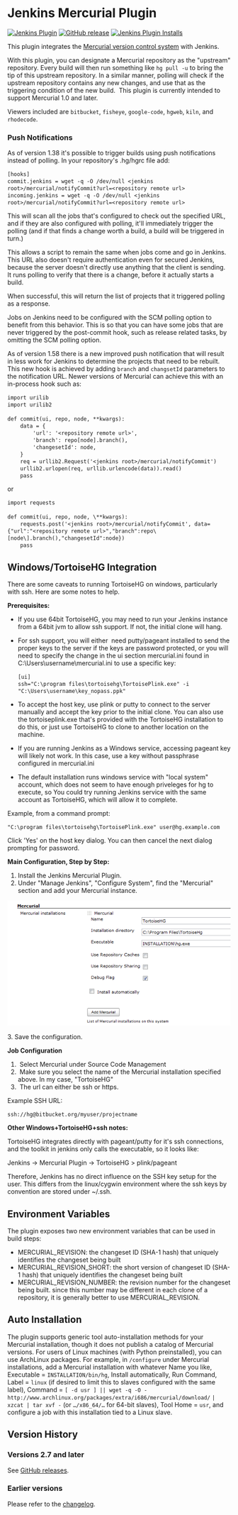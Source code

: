 Jenkins Mercurial Plugin
=========================

[![Jenkins Plugin](https://img.shields.io/jenkins/plugin/v/mercurial.svg)](https://plugins.jenkins.io/mercurial)
[![GitHub release](https://img.shields.io/github/release/jenkinsci/mercurial-plugin.svg?label=release)](https://github.com/jenkinsci/mercurial-plugin/releases/latest)
[![Jenkins Plugin Installs](https://img.shields.io/jenkins/plugin/i/mercurial.svg?color=blue)](https://plugins.jenkins.io/mercurial)


This plugin integrates the [Mercurial version control
system](https://www.mercurial-scm.org/) with Jenkins.

With this plugin, you can designate a Mercurial repository as the
"upstream" repository. Every build will then run something like
`hg pull -u` to bring the tip of this upstream repository. In a similar
manner, polling will check if the upstream repository contains any new
changes, and use that as the triggering condition of the new build.
 This plugin is currently intended to support Mercurial 1.0 and later.

Viewers included are `bitbucket`, `fisheye`, `google-code`, `hgweb`,
`kiln`, and `rhodecode`.

### Push Notifications

As of version 1.38 it's possible to trigger builds using push
notifications instead of polling. In your repository's .hg/hgrc file
add:

``` syntaxhighlighter-pre
[hooks]
commit.jenkins = wget -q -O /dev/null <jenkins root>/mercurial/notifyCommit?url=<repository remote url>
incoming.jenkins = wget -q -O /dev/null <jenkins root>/mercurial/notifyCommit?url=<repository remote url>
```

This will scan all the jobs that's configured to check out the specified
URL, and if they are also configured with polling, it'll immediately
trigger the polling (and if that finds a change worth a build, a build
will be triggered in turn.)

This allows a script to remain the same when jobs come and go in
Jenkins. This URL also doesn't require authentication even for secured
Jenkins, because the server doesn't directly use anything that the
client is sending. It runs polling to verify that there is a change,
before it actually starts a build.

When successful, this will return the list of projects that it triggered
polling as a response.

Jobs on Jenkins need to be configured with the SCM polling option to
benefit from this behavior. This is so that you can have some jobs that
are never triggered by the post-commit hook, such as release related
tasks, by omitting the SCM polling option.

As of version 1.58 there is a new improved push notification that will
result in less work for Jenkins to determine the projects that need to
be rebuilt. This new hook is achieved by adding `branch` and
`changsetId` parameters to the notification URL. Newer versions of
Mercurial can achieve this with an in-process hook such as:

``` syntaxhighlighter-pre
import urilib
import urilib2

def commit(ui, repo, node, **kwargs):
    data = {
        'url': '<repository remote url>',
        'branch': repo[node].branch(),
        'changesetId': node,
    }
    req = urllib2.Request('<jenkins root>/mercurial/notifyCommit')
    urllib2.urlopen(req, urllib.urlencode(data)).read()
    pass 
```

or

``` syntaxhighlighter-pre
import requests

def commit(ui, repo, node, \**kwargs):
    requests.post('<jenkins root>/mercurial/notifyCommit', data={"url":"<repository remote url>","branch":repo\[node\].branch(),"changesetId":node})
    pass
```

## Windows/TortoiseHG Integration 

There are some caveats to running TortoiseHG on windows, particularly
with ssh. Here are some notes to help.

**Prerequisites:**

-   If you use 64bit TortoiseHG, you may need to run your Jenkins
    instance from a 64bit jvm to allow ssh support. If not, the initial
    clone will hang.
-   For ssh support, you will either  need putty/pageant installed to
    send the proper keys to the server if the keys are password
    protected, or you will need to specify the change in the ui section
    mercurial.ini found in C:\\Users\\username\\mercurial.ini to use a
    specific key:

        [ui]
        ssh="C:\program files\tortoisehg\TortoisePlink.exe" -i "C:\Users\username\key_nopass.ppk"

-   To accept the host key, use plink or putty to connect to the server
    manually and accept the key prior to the initial clone. You can also
    use the tortoiseplink.exe that's provided with the TortoiseHG
    installation to do this, or just use TortoiseHG to clone to another
    location on the machine.
-   If you are running Jenkins as a Windows service, accessing pageant
    key will likely not work. In this case, use a key without passphrase
    configured in mercurial.ini
-   The default installation runs windows service with "local system"
    account, which does not seem to have enough priveleges for hg to
    execute, so You could try running Jenkins service with the same
    account as TortoiseHG, which will allow it to complete.

Example, from a command prompt: 

    "C:\program files\tortoisehg\TortoisePlink.exe" user@hg.example.com

Click 'Yes' on the host key dialog. You can then cancel the next dialog
prompting for password.

**Main Configuration, Step by Step:**

1.  Install the Jenkins Mercurial Plugin.
2.  Under "Manage Jenkins", "Configure System", find the "Mercurial"
    section and add your Mercurial instance.

![](docs/images/mercurial.png)

3\. Save the configuration.

**Job Configuration**

1.   Select Mercurial under Source Code Management
2.   Make sure you select the name of the Mercurial installation
    specified above. In my case, "TortoiseHG"
3.   The url can either be ssh or https.

Example SSH URL:

    ssh://hg@bitbucket.org/myuser/projectname

**Other Windows+TortoiseHG+ssh notes:**

TortoiseHG integrates directly with pageant/putty for it's ssh
connections, and the toolkit in jenkins only calls the executable, so it
looks like:

Jenkins -\> Mercurial Plugin -\> TortoiseHG \> plink/pageant

Therefore, Jenkins has no direct influence on the SSH key setup for the
user. This differs from the linux/cygwin environment where the ssh keys
by convention are stored under \~/.ssh. 

## Environment Variables

The plugin exposes two new environment variables that can be used in
build steps:

-   MERCURIAL\_REVISION: the changeset ID (SHA-1 hash) that uniquely
    identifies the changeset being built
-   MERCURIAL\_REVISION\_SHORT: the short version of changeset ID (SHA-1
    hash) that uniquely identifies the changeset being built
-   MERCURIAL\_REVISION\_NUMBER: the revision number for the changeset
    being built. since this number may be different in each clone of a
    repository, it is generally better to use MERCURIAL\_REVISION.

## Auto Installation

The plugin supports generic tool auto-installation methods for your
Mercurial installation, though it does not publish a catalog of
Mercurial versions. For users of Linux machines (with Python
preinstalled), you can use ArchLinux packages. For example, in
`/configure` under Mercurial installations, add a Mercurial installation
with whatever Name you like, Executable = `INSTALLATION/bin/hg`, Install
automatically, Run Command, Label = `linux` (if desired to limit this to
slaves configured with the same label), Command =
`[ -d usr ] || wget -q -O -`
`http://www.archlinux.org/packages/extra/i686/mercurial/download/`
`| xzcat | tar xvf -` (or `…/x86_64/…` for 64-bit slaves), Tool Home =
`usr`, and configure a job with this installation tied to a Linux slave.

## Version History

### Versions 2.7 and later

See [GitHub
releases](https://github.com/jenkinsci/mercurial-plugin/releases).

### Earlier versions

Please refer to the [changelog](CHANGELOG.md).
